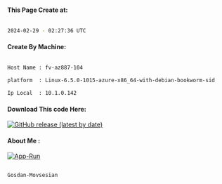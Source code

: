 
   
#### This Page Create at:

```bash

2024-02-29 - 02:27:36 UTC

```

#### Create By Machine:

```bash

Host Name : fv-az887-104

platform  : Linux-6.5.0-1015-azure-x86_64-with-debian-bookworm-sid

Ip Local  : 10.1.0.142

```
#### Download This code Here:

[![GitHub release (latest by date)](https://img.shields.io/github/v/release/Gosdan-Movsesian/Gosdan?style=for-the-badge&label=Download)](https://github.com/Gosdan-Movsesian/Gosdan/releases) 

</p> 

#### About Me :

[![App-Run](https://github.com/Gosdan-Movsesian/Gosdan/actions/workflows/App-Run.yml/badge.svg)](https://github.com/Gosdan-Movsesian/Gosdan/actions/workflows/App-Run.yml)

```bash

Gosdan-Movsesian

```

